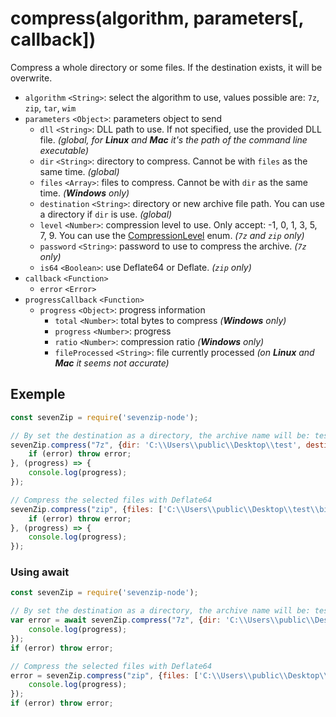 # compress(algorithm, parameters[, callback])

Compress a whole directory or some files. If the destination exists, it will be overwrite.

- `algorithm` `<String>`: select the algorithm to use, values possible are: `7z`, `zip`, `tar`, `wim`
- `parameters` `<Object>`: parameters object to send
    - `dll` `<String>`: DLL path to use. If not specified, use the provided DLL file. _(global, for **Linux** and **Mac** it's the path of the command line executable)_
    - `dir` `<String>`: directory to compress. Cannot be with `files` as the same time. _(global)_
    - `files` `<Array>`: files to compress. Cannot be with `dir` as the same time. _(**Windows** only)_
    - `destination` `<String>`: directory or new archive file path. You can use a directory if `dir` is use. _(global)_
    - `level` `<Number>`: compression level to use. Only accept: -1, 0, 1, 3, 5, 7, 9. You can use the [CompressionLevel](https://github.com/SteezCram/sevenzip-node/blob/main/docs/CompressionLevel.md) enum. _(`7z` and `zip` only)_
    - `password` `<String>`: password to use to compress the archive. _(`7z` only)_
    - `is64` `<Boolean>`: use Deflate64 or Deflate. _(`zip` only)_
- `callback` `<Function>`
    - `error` `<Error>`
- `progressCallback` `<Function>`
    - `progress` `<Object>`: progress information
        - `total` `<Number>`: total bytes to compress _(**Windows** only)_
        - `progress` `<Number>`: progress
        - `ratio` `<Number>`: compression ratio _(**Windows** only)_
        - `fileProcessed` `<String>`: file currently processed _(on **Linux** and **Mac** it seems not accurate)_

## Exemple
```js
const sevenZip = require('sevenzip-node');

// By set the destination as a directory, the archive name will be: test.7z
sevenZip.compress("7z", {dir: 'C:\\Users\\public\\Desktop\\test', destination: 'C:\\Users\\tcroi\\Desktop\\'}, (error) => {
    if (error) throw error;
}, (progress) => {
    console.log(progress);
});

// Compress the selected files with Deflate64
sevenZip.compress("zip", {files: ['C:\\Users\\public\\Desktop\\test\\bigtxt.txt', 'C:\\Users\\public\\Desktop\\test\\bigmp4.mp4'], destination: 'C:\\Users\\tcroi\\Desktop\\test.zip', is64: true}, (error) => {
    if (error) throw error;
}, (progress) => {
    console.log(progress);
});
```

### Using await
```js
const sevenZip = require('sevenzip-node');

// By set the destination as a directory, the archive name will be: test.7z
var error = await sevenZip.compress("7z", {dir: 'C:\\Users\\public\\Desktop\\test', destination: 'C:\\Users\\tcroi\\Desktop\\'}, null, (progress) => {
    console.log(progress);
});
if (error) throw error;

// Compress the selected files with Deflate64
error = sevenZip.compress("zip", {files: ['C:\\Users\\public\\Desktop\\test\\bigtxt.txt', 'C:\\Users\\public\\Desktop\\test\\bigmp4.mp4'], destination: 'C:\\Users\\tcroi\\Desktop\\test.zip', is64: true}, null, (progress) => {
    console.log(progress);
});
if (error) throw error;
```
